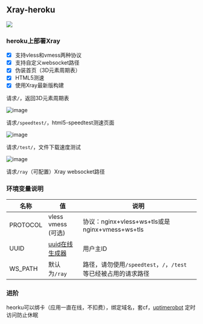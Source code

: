 ## Xray-heroku
[![](https://www.herokucdn.com/deploy/button.png)](https://heroku.com/deploy?template=https://github.com/seouwsss/v2utye)

### heroku上部署Xray
- [x] 支持vless和vmess两种协议
- [x] 支持自定义websocket路径
- [x] 伪装首页（3D元素周期表）
- [x] HTML5测速
- [x] 使用Xray最新版构建

请求`/`，返回3D元素周期表

![image](https://github.com/feixiangii/Xray-Heroku-Web/blob/main/doc/1.png)

请求`/speedtest/`，html5-speedtest测速页面

![image](https://github.com/feixiangii/Xray-Heroku-Web/blob/main/doc/2.png)

请求`/test/`，文件下载速度测试

![image](https://github.com/feixiangii/Xray-Heroku-Web/blob/main/doc/3.png)

请求`/ray`（可配置）Xray websocket路径


### 环境变量说明

|  名称 | 值  | 说明  |
| ------------ | ------------ | ------------ |
|  PROTOCOL |  vless<br>vmess (可选) |  协议：nginx+vless+ws+tls或是nginx+vmess+ws+tls |
|  UUID |  [uuid在线生成器](https://www.uuidgenerator.net "uuid在线生成器") | 用户主ID  |
|  WS_PATH | 默认为`/ray` |  路径，请勿使用`/speedtest`，`/`，`/test` 等已经被占用的请求路径 |

### 进阶
heorku可以绑卡（应用一直在线，不扣费），绑定域名，套cf，[uptimerobot](https://uptimerobot.com/) 定时访问防止休眠
